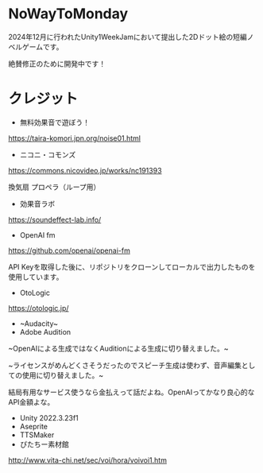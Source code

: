 # NoWayToMonday
2024年12月に行われたUnity1WeekJamにおいて提出した2Dドット絵の短編ノベルゲームです。

絶賛修正のために開発中です！
# クレジット
- 無料効果音で遊ぼう！

https://taira-komori.jpn.org/noise01.html

- ニコニ・コモンズ

https://commons.nicovideo.jp/works/nc191393

換気扇 プロペラ（ループ用）
- 効果音ラボ

https://soundeffect-lab.info/
- OpenAI fm

https://github.com/openai/openai-fm

API Keyを取得した後に、リポジトリをクローンしてローカルで出力したものを使用しています。
- OtoLogic

https://otologic.jp/

- ~Audacity~
- Adobe Audition

~OpenAIによる生成ではなくAuditionによる生成に切り替えました。~

~ライセンスがめんどくさそうだったのでスピーチ生成は使わず、音声編集としての使用に切り替えました。~

結局有用なサービス使うなら金払えって話だよね。OpenAIってかなり良心的なAPI金額よな。
- Unity 2022.3.23f1
- Aseprite
- TTSMaker
- ぴたちー素材館

http://www.vita-chi.net/sec/voi/hora/voivoi1.htm
